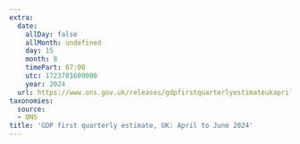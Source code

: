 ```yaml
---
extra:
  date:
    allDay: false
    allMonth: undefined
    day: 15
    month: 8
    timePart: 07:00
    utc: 1723701600000
    year: 2024
  url: https://www.ons.gov.uk/releases/gdpfirstquarterlyestimateukapriltojune2024
taxonomies:
  source:
  - ONS
title: 'GDP first quarterly estimate, UK: April to June 2024'
---
```


